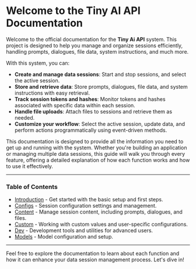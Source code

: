 # Welcome to the Tiny AI API Documentation

Welcome to the official documentation for the **Tiny Ai API** system. This project is designed to help you manage and organize sessions efficiently, handling prompts, dialogues, file data, system instructions, and much more.

With this system, you can:
- **Create and manage data sessions**: Start and stop sessions, and select the active session.
- **Store and retrieve data**: Store prompts, dialogues, file data, and system instructions with easy retrieval.
- **Track session tokens and hashes**: Monitor tokens and hashes associated with specific data within each session.
- **Handle file uploads**: Attach files to sessions and retrieve them as needed.
- **Customize your workflow**: Select the active session, update data, and perform actions programmatically using event-driven methods.

This documentation is designed to provide all the information you need to get up and running with the system. Whether you're building an application or managing multiple data sessions, this guide will walk you through every feature, offering a detailed explanation of how each function works and how to use it effectively.

---

### Table of Contents

- [Introduction](https://github.com/JasminDreasond/TinyAiApi/blob/main/docs/introduction.md) - Get started with the basic setup and first steps.
- [Configs](https://github.com/JasminDreasond/TinyAiApi/blob/main/docs/configs.md) - Session configuration settings and management.
- [Content](https://github.com/JasminDreasond/TinyAiApi/blob/main/docs/content.md) - Manage session content, including prompts, dialogues, and files.
- [Custom](https://github.com/JasminDreasond/TinyAiApi/blob/main/docs/custom.md) - Working with custom values and user-specific configurations.
- [Dev](https://github.com/JasminDreasond/TinyAiApi/blob/main/docs/dev.md) - Development tools and utilities for advanced users.
- [Models](https://github.com/JasminDreasond/TinyAiApi/blob/main/docs/dev.md) - Model configuration and setup.

---

Feel free to explore the documentation to learn about each function and how it can enhance your data session management process. Let's dive in!
